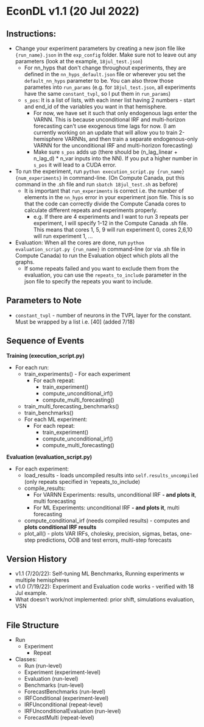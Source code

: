 # EconDL v1.1 (20 Jul 2022)

## Instructions:

- Change your experiment parameters by creating a new json file like `{run_name}.json` in the `exp_config` folder. Make sure not to leave out any parameters (look at the example, `18jul_test.json`)
    - For nn_hyps that don't change throughout experiments, they are defined in the `nn_hyps_default.json` file or wherever you set the `default_nn_hyps` parameter to be. You can also throw those parametes into `run_params` (e.g. for `18jul_test.json`, all experiments have the same `constant_tvpl`, so I put them in `run_params`)
    - `s_pos`: It is a list of lists, with each inner list having 2 numbers - start and end_id of the variables you want in that hemisphere.
        - For now, we have set it such that only endogenous lags enter the VARNN. This is because unconditional IRF and multi-horizon forecasting can't use exogenous time lags for now. (I am currently working on an update that will allow you to train 2-hemisphere VARNNs, and then train a separate endogenous-only VARNN for the unconditional IRF and multi-horizon forecasting)
        - Make sure `s_pos` adds up (there should be (n_lag_linear + n_lag_d) * n_var inputs into the NN). If you put a higher number in `s_pos` it will lead to a CUDA error.
- To run the experiment, run `python execution_script.py {run_name} {num_experiments}` in command-line. (On Compute Canada, put this command in the .sh file and run `sbatch 18jul_test.sh` as before)
    - It is important that `run_experiments` is correct i.e. the number of elements in the `nn_hyps` error in your experiment json file. This is so that the code can correctly divide the Compute Canada cores to calculate different repeats and experiments properly. 
        - e.g. If there are 4 experiments and I want to run 3 repeats per experiment, I will specify 1-12 in the Compute Canada .sh file. This means that cores 1, 5, 9 will run experiment 0, cores 2,6,10 will run experiment 1, ...
- Evaluation: When all the cores are done, run `python evaluation_script.py {run_name}` in command-line (or via .sh file in Compute Canada) to run the Evaluation object which plots all the graphs.
    - If some repeats failed and you want to exclude them from the evaluation, you can use the `repeats_to_include` parameter in the json file to specify the repeats you want to include.

## Parameters to Note

- `constant_tvpl` - number of neurons in the TVPL layer for the constant. Must be wrapped by a list i.e. [40] (added 7/18)

## Sequence of Events

**Training (execution_script.py)**

- For each run:
    - train_experiments() - For each experiment
        - For each repeat:
            - train_experiment()
            - compute_unconditional_irf()
            - compute_multi_forecasting()
    - train_multi_forecasting_benchmarks()
    - train_benchmarks()
    - For each ML experiment:
        - For each repeat:
            - train_experiment()
            - compute_unconditional_irf()
            - compute_multi_forecasting()

**Evaluation (evaluation_script.py)**

- For each experiment:
    - load_results - loads uncompiled results into `self.results_uncompiled` (only repeats specified in ‘repeats_to_include)
    - compile_results:
        - For VARNN Experiments: results, unconditional IRF **- and plots it**, multi forecasting
        - For ML Experiments: unconditional IRF **- and plots it**, multi forecasting
    - compute_conditional_irf (needs compiled results) - computes and **plots conditional IRF results**
    - plot_all() - plots VAR IRFs, cholesky, precision, sigmas, betas, one-step predictions, OOB and test errors, multi-step forecasts


## Version History

- v1.1 (7/20/22): Self-tuning ML Benchmarks, Running experiments w multiple hemispheres
- v1.0 (7/19/22): Experiment and Evaluation code works - verified with 18 Jul example.
- What doesn't work/not implemented: prior shift, simulations evaluation, VSN 

## File Structure

- Run
    - Experiment
        - Repeat
- Classes:
    - Run (run-level)
    - Experiment (experiment-level)
    - Evaluation (run-level)
    - Benchmarks (run-level)
    - ForecastBenchmarks (run-level)
    - IRFConditional (experiment-level)
    - IRFUnconditional (repeat-level)
    - IRFUnconditionalEvaluation (run-level)
    - ForecastMulti (repeat-level)
